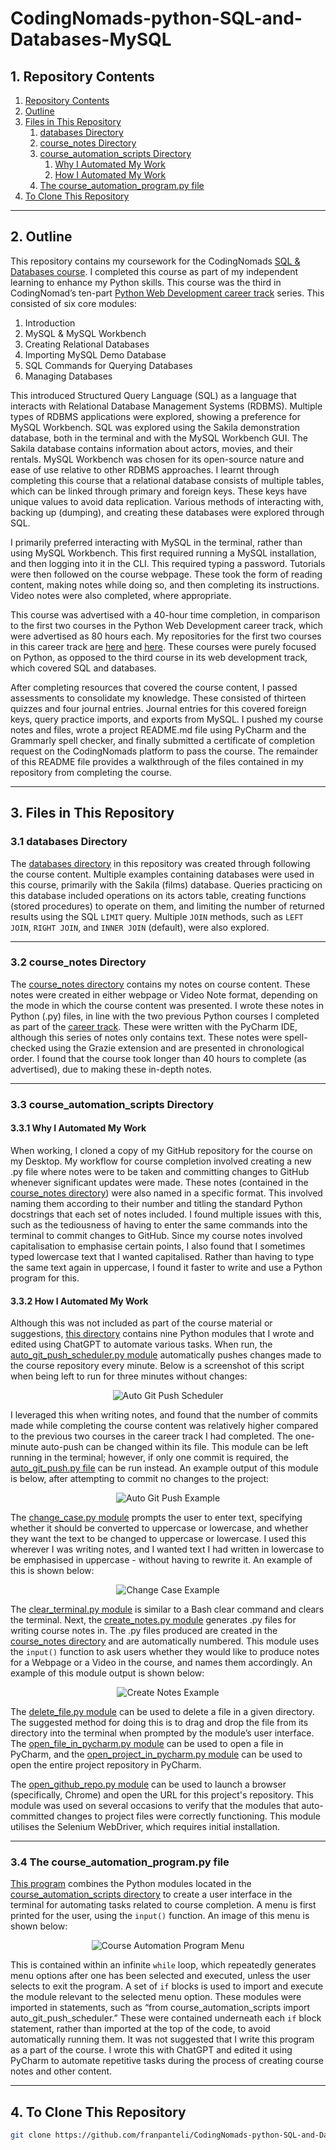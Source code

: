 # CodingNomads-python-SQL-and-Databases-MySQL

## 1. Repository Contents 

1. [Repository Contents](#1-repository-contents)
2. [Outline](#2-outline)
3. [Files in This Repository](#3-files-in-this-repository)
   1. [databases Directory](#31-databases-directory)
   2. [course_notes Directory](#32-course_notes-directory)
   3. [course_automation_scripts Directory](#33-course_automation_scripts-directory)
      1. [Why I Automated My Work](#331-why-i-automated-my-work)
      2. [How I Automated My Work](#332-how-i-automated-my-work)
   4. [The course_automation_program.py file](#34-the-course_automation_programpy-file)
4. [To Clone This Repository](#4-to-clone-this-repository)

---

## 2. Outline

This repository contains my coursework for the CodingNomads [SQL & Databases course](https://codingnomads.com/course/learn-sql-mysql-databases). I completed this course as part of my independent learning to enhance my Python skills. This course was the third in CodingNomad’s ten-part [Python Web Development career track](https://codingnomads.com/career-track/python-web-development-learn-python-bootcamp) series. This consisted of six core modules:

1. Introduction  
2. MySQL & MySQL Workbench  
3. Creating Relational Databases  
4. Importing MySQL Demo Database  
5. SQL Commands for Querying Databases  
6. Managing Databases  

This introduced Structured Query Language (SQL) as a language that interacts with Relational Database Management Systems (RDBMS). Multiple types of RDBMS applications were explored, showing a preference for MySQL Workbench. SQL was explored using the Sakila demonstration database, both in the terminal and with the MySQL Workbench GUI. The Sakila database contains information about actors, movies, and their rentals. MySQL Workbench was chosen for its open-source nature and ease of use relative to other RDBMS approaches. I learnt through completing this course that a relational database consists of multiple tables, which can be linked through primary and foreign keys. These keys have unique values to avoid data replication. Various methods of interacting with, backing up (dumping), and creating these databases were explored through SQL.

I primarily preferred interacting with MySQL in the terminal, rather than using MySQL Workbench. This first required running a MySQL installation, and then logging into it in the CLI. This required typing a password. Tutorials were then followed on the course webpage. These took the form of reading content, making notes while doing so, and then completing its instructions. Video notes were also completed, where appropriate.

This course was advertised with a 40-hour time completion, in comparison to the first two courses in the Python Web Development career track, which were advertised as 80 hours each. My repositories for the first two courses in this career track are [here](https://github.com/franpanteli/CodingNomads-python-101) and [here](https://github.com/franpanteli/CodingNomads-python-201). These courses were purely focused on Python, as opposed to the third course in its web development track, which covered SQL and databases.

After completing resources that covered the course content, I passed assessments to consolidate my knowledge. These consisted of thirteen quizzes and four journal entries. Journal entries for this covered foreign keys, query practice imports, and exports from MySQL. I pushed my course notes and files, wrote a project README.md file using PyCharm and the Grammarly spell checker, and finally submitted a certificate of completion request on the CodingNomads platform to pass the course. The remainder of this README file provides a walkthrough of the files contained in my repository from completing the course.

---

## 3. Files in This Repository

### 3.1 databases Directory

The [databases directory](https://github.com/franpanteli/CodingNomads-python-SQL-and-Databases-MySQL/tree/main/databases) in this repository was created through following the course content. Multiple examples containing databases were used in this course, primarily with the Sakila (films) database. Queries practicing on this database included operations on its actors table, creating functions (stored procedures) to operate on them, and limiting the number of returned results using the SQL `LIMIT` query. Multiple `JOIN` methods, such as `LEFT JOIN`, `RIGHT JOIN`, and `INNER JOIN` (default), were also explored.

---

### 3.2 course_notes Directory

The [course_notes directory](https://github.com/franpanteli/CodingNomads-python-SQL-and-Databases-MySQL/tree/main/course_notes) contains my notes on course content. These notes were created in either webpage or Video Note format, depending on the mode in which the course content was presented. I wrote these notes in Python (.py) files, in line with the two previous Python courses I completed as part of the [career track](https://codingnomads.com/career-track/python-web-development-learn-python-bootcamp). These were written with the PyCharm IDE, although this series of notes only contains text. These notes were spell-checked using the Grazie extension and are presented in chronological order. I found that the course took longer than 40 hours to complete (as advertised), due to making these in-depth notes.

---

### 3.3 course_automation_scripts Directory

#### 3.3.1 Why I Automated My Work

When working, I cloned a copy of my GitHub repository for the course on my Desktop. My workflow for course completion involved creating a new .py file where notes were to be taken and committing changes to GitHub whenever significant updates were made. These notes (contained in the [course_notes directory](https://github.com/franpanteli/CodingNomads-python-SQL-and-Databases-MySQL/tree/main/course_notes)) were also named in a specific format. This involved naming them according to their number and titling the standard Python docstrings that each set of notes included. I found multiple issues with this, such as the tediousness of having to enter the same commands into the terminal to commit changes to GitHub. Since my course notes involved capitalisation to emphasise certain points, I also found that I sometimes typed lowercase text that I wanted capitalised. Rather than having to type the same text again in uppercase, I found it faster to write and use a Python program for this.

#### 3.3.2 How I Automated My Work

Although this was not included as part of the course material or suggestions, [this directory](https://github.com/franpanteli/CodingNomads-python-SQL-and-Databases-MySQL/tree/main/course_automation_scripts) contains nine Python modules that I wrote and edited using ChatGPT to automate various tasks. When run, the [auto_git_push_scheduler.py module](https://github.com/franpanteli/CodingNomads-python-SQL-and-Databases-MySQL/blob/main/course_automation_scripts/auto_git_push_scheduler.py) automatically pushes changes made to the course repository every minute. Below is a screenshot of this script when being left to run for three minutes without changes:

<div align="center">
  <img src="https://github.com/user-attachments/assets/a16af0c6-11b8-4dc1-98d8-7ba7a0cac777" alt="Auto Git Push Scheduler">
</div>

I leveraged this when writing notes, and found that the number of commits made while completing the course content was relatively higher compared to the previous two courses in the career track I had completed. The one-minute auto-push can be changed within its file. This module can be left running in the terminal; however, if only one commit is required, the [auto_git_push.py file](https://github.com/franpanteli/CodingNomads-python-SQL-and-Databases-MySQL/blob/main/course_automation_scripts/auto_git_push.py) can be run instead. An example output of this module is below, after attempting to commit no changes to the project:

<div align="center">
  <img src="https://github.com/user-attachments/assets/54163521-0553-4072-a74d-127830e37822" alt="Auto Git Push Example">
</div>

The [change_case.py module](https://github.com/franpanteli/CodingNomads-python-SQL-and-Databases-MySQL/blob/main/course_automation_scripts/change_case.py) prompts the user to enter text, specifying whether it should be converted to uppercase or lowercase, and whether they want the text to be changed to uppercase or lowercase. I used this wherever I was writing notes, and I wanted text I had written in lowercase to be emphasised in uppercase - without having to rewrite it. An example of this is shown below:

<div align="center">
  <img src="https://github.com/user-attachments/assets/669f7708-02a1-42c2-bd3a-d60dace585bd" alt="Change Case Example">
</div>

The [clear_terminal.py module](https://github.com/franpanteli/CodingNomads-python-SQL-and-Databases-MySQL/blob/main/course_automation_scripts/clear_terminal.py) is similar to a Bash clear command and clears the terminal. Next, the [create_notes.py module](https://github.com/franpanteli/CodingNomads-python-SQL-and-Databases-MySQL/blob/main/course_automation_scripts/create_notes.py) generates .py files for writing course notes in. The .py files produced are created in the [course_notes directory](https://github.com/franpanteli/CodingNomads-python-SQL-and-Databases-MySQL/tree/main/course_notes) and are automatically numbered. This module uses the `input()` function to ask users whether they would like to produce notes for a Webpage or a Video in the course, and names them accordingly. An example of this module output is shown below:

<div align="center">
  <img src="https://github.com/user-attachments/assets/3e158b27-c0ad-4991-b4cf-1487485f6b5f" alt="Create Notes Example">
</div>

The [delete_file.py module](https://github.com/franpanteli/CodingNomads-python-SQL-and-Databases-MySQL/blob/main/course_automation_scripts/delete_file.py) can be used to delete a file in a given directory. The suggested method for doing this is to drag and drop the file from its directory into the terminal when prompted by the module’s user interface. The [open_file_in_pycharm.py module](https://github.com/franpanteli/CodingNomads-python-SQL-and-Databases-MySQL/blob/main/course_automation_scripts/open_file_in_pycharm.py) can be used to open a file in PyCharm, and the [open_project_in_pycharm.py module](https://github.com/franpanteli/CodingNomads-python-SQL-and-Databases-MySQL/blob/main/course_automation_scripts/open_project_in_pycharm.py) can be used to open the entire project repository in PyCharm. 

The [open_github_repo.py module](https://github.com/franpanteli/CodingNomads-python-SQL-and-Databases-MySQL/blob/main/course_automation_scripts/open_github_repo.py) can be used to launch a browser (specifically, Chrome) and open the URL for this project's repository. This module was used on several occasions to verify that the modules that auto-committed changes to project files were correctly functioning. This module utilises the Selenium WebDriver, which requires initial installation.  

---

### 3.4 The course_automation_program.py file

[This program](https://github.com/franpanteli/CodingNomads-python-SQL-and-Databases-MySQL/blob/main/course_automation_program.py) combines the Python modules located in the [course_automation_scripts directory](https://github.com/franpanteli/CodingNomads-python-SQL-and-Databases-MySQL/tree/main/course_automation_scripts) to create a user interface in the terminal for automating tasks related to course completion. A menu is first printed for the user, using the `input()` function. An image of this menu is shown below:

<div align="center">
  <img src="https://github.com/user-attachments/assets/4d4fbb47-3adc-4b14-9487-5d46e9338ea1" alt="Course Automation Program Menu">
</div>

This is contained within an infinite `while` loop, which repeatedly generates menu options after one has been selected and executed, unless the user selects to exit the program. A set of `if` blocks is used to import and execute the module relevant to the selected menu option. These modules were imported in statements, such as “from course_automation_scripts import auto_git_push_scheduler.” These were contained underneath each `if` block statement, rather than imported at the top of the code, to avoid automatically running them. It was not suggested that I write this program as a part of the course. I wrote this with ChatGPT and edited it using PyCharm to automate repetitive tasks during the process of creating course notes and other content.  

---

## 4. To Clone This Repository
```bash
git clone https://github.com/franpanteli/CodingNomads-python-SQL-and-Databases-MySQL.git
